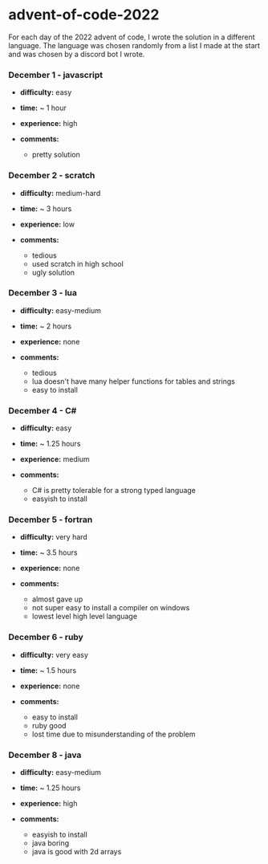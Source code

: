 # advent-of-code-2022
For each day of the 2022 advent of code, I wrote the solution in a different language. The language was chosen randomly from a list I made at the start and was chosen by a discord bot I wrote.

### December 1 - javascript
  - **difficulty:** easy

  - **time:** ~ 1 hour

  - **experience:** high

  - **comments:**
    - pretty solution


### December 2 - scratch
  - **difficulty:** medium-hard

  - **time:** ~ 3 hours

  - **experience:** low

  - **comments:**
    - tedious
    - used scratch in high school
    - ugly solution
    
### December 3 - lua
  - **difficulty:** easy-medium

  - **time:** ~ 2 hours

  - **experience:** none

  - **comments:**
    - tedious
    - lua doesn't have many helper functions for tables and strings
    - easy to install
    
### December 4 - C#
  - **difficulty:** easy

  - **time:** ~ 1.25 hours

  - **experience:** medium

  - **comments:**
    - C# is pretty tolerable for a strong typed language
    - easyish to install

### December 5 - fortran
  - **difficulty:** very hard

  - **time:** ~ 3.5 hours

  - **experience:** none

  - **comments:**
    - almost gave up
    - not super easy to install a compiler on windows
    - lowest level high level language
    
### December 6 - ruby
  - **difficulty:** very easy

  - **time:** ~ 1.5 hours

  - **experience:** none

  - **comments:**
    - easy to install
    - ruby good
    - lost time due to misunderstanding of the problem
    
### December 8 - java
  - **difficulty:** easy-medium

  - **time:** ~ 1.25 hours

  - **experience:** high

  - **comments:**
    - easyish to install
    - java boring
    - java is good with 2d arrays
